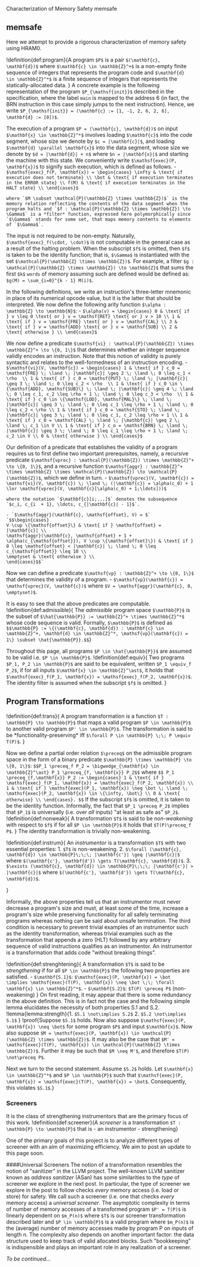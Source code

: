 Characterization of Memory Safety
memsafe

memsafe
-----
<style>
table, th, td {
  border: 1px solid black;
  border-collapse: collapse;
}
</style>
Here we attempt to provide  a rigorous characterization of memory safety using HRAM0.

!definition{def:program}{A program `$P$` is a pair `$(\mathbf{c}, \mathbf{d})$` where `$\mathbf{c} \in \mathbb{Z}^+$` is a non-empty finite sequence of integers that represents the program code and `$\mathbf{d} \in \mathbb{Z}^*$` is a finite sequence of integers that represents the statically-allocated data.
}
A concrete example is the following representation of the program `$P_{\mathsf{init}}$` described in the specification, where the label ``main`` is mapped to the address 6 (in fact, the BRN instruction in this case simply jumps to the next instruction). Hence, we write `$P_{\mathsf{init}} = (\mathbf{c} := [1, -1, 2, 6, 2, 6], \mathbf{d} := [0])$`.

The execution of a program `$P = (\mathbf{c}, \mathbf{d})$` on input `$\mathbf{x} \in \mathbb{Z}^*$` involves loading `$\mathbf{c}$` into the code segment, whose size we denote by `$c = |\mathbf{c}|$`, and loading `$\mathbf{d} \parallel \mathbf{x}$` into the data segment, whose size we denote by `$d = |\mathbf{d}| + n$` where `$n = |\mathbf{x}|$` and starting the machine with this state. We conveniently write `$\mathsf{exec}(P, \mathbf{x})$` to signify such execution, which is defined as follows.
    - `$\mathsf{exec}_f(P, \mathbf{x}) = \begin{cases}
    \infty & \text{ if execution does not terminate} \\
    \bot & \text{ if execution terminates in the ERROR state} \\
    f(M) & \text{ if execution terminates in the HALT state} \\
    \end{cases}$`
   
    where `$M \subset \mathcal{P}(\mathbb{Z} \times \mathbb{Z})$` is the memory relation reflecting the contents of the data segment when the program halts and `$f : \mathcal{P}(\mathbb{Z} \times \mathbb{Z}) \to \Gamma$` is a *filter* function, expressed here polymorphically since `$\Gamma$` stands for some set, that maps memory contents to elements of `$\Gamma$`. 

The input is not required to be non-empty. Naturally, `$\mathsf{exec}_f(\cdot, \cdot)$` is not computable in the general case as a result of the halting problem. When the subscript `$f$` is omitted, then `$f$` is taken to be the identity function; that is, `$\Gamma$` is instantiated with the set `$\mathcal{P}(\mathbb{Z} \times \mathbb{Z})$`. For example, a filter `$g : \mathcal{P}(\mathbb{Z} \times \mathbb{Z}) \to \mathbb{Z}$` that sums the first `$k$` ``words`` of memory assuming such are defined would be defined as: `$g(M) = \sum_{i=0}^{k - 1} M(i)$`.

In the following definitions, we write an instruction's three-letter mnemonic in place of its numerical opcode value, but it is the latter that should be interpreted. We now define the following arity function `$\alpha : \mathbb{Z} \to \mathbb{N}$`:
    - `$\alpha(v) = \begin{cases}
    0 & \text{ if } v \leq 0 \text{ or } v = \mathsf{RET} \text{ or } v > 10 \\
    1 & \text{ if } v = \mathsf{FRE} \text{ or } v = \mathsf{CAL} \\
    3 & \text{ if } v = \mathsf{ADD} \text{ or } v = \mathsf{SUB} \\
    2 & \text{ otherwise } \\
    \end{cases}$`

We now define a predicate `$\mathsf{vi} : \mathcal{P}(\mathbb{Z}) \times \mathbb{Z}^+ \to \{0, 1\}$` that determines whether an integer sequence validly encodes an instruction. Note that this notion of validity is purely syntactic and relates to the well-formedness of an instruction encoding.
    - `$\mathsf{vi}(V, \mathbf{c}) = \begin{cases}
    1 & \text{ if } c_0 = \mathsf{FRE} \; \land \; |\mathbf{c}| \geq 2 \; \land \; 0 \leq c_1 < \rho  \\
    1 & \text{ if } c_0 = \mathsf{PUT} \; \land \; |\mathbf{c}| \geq 3 \; \land \; 0 \leq c_2 < \rho  \\
    1 & \text{ if } c_0 \in \{\mathsf{ADD}, \mathsf{SUB}\} \; \land \; |\mathbf{c}| \geq 4 \; \land \; 0 \leq c_1, c_2 \leq \rho + 1 \; \land \; 0 \leq c_3 < \rho  \\
    1 & \text{ if } c_0 \in \{\mathsf{LOD}, \mathsf{MAL}\} \; \land \; |\mathbf{c}| \geq 3 \; \land \; 0 \leq c_1 \leq \rho + 1 \; \land \; 0 \leq c_2 < \rho \\
    1 & \text{ if } c_0 = \mathsf{STO} \; \land \; |\mathbf{c}| \geq 3 \; \land \; 0 \leq c_1, c_2 \leq \rho + 1 \\
    1 & \text{ if } c_0 = \mathsf{CAL} \; \land \; |\mathbf{c}| \geq 2 \; \land \; c_1 \in V \\
    1 & \text{ if } c_o = \mathsf{BRN} \; \land \; |\mathbf{c}| \geq 3 \; \land \; 0 \leq c_1 \leq \rho + 1 \; \land \; c_2 \in V \\
    0 & \text{ otherwise } \\
    \end{cases}$`

Our definition of a predicate that establishes the validity of a program requires us to first define two important prerequisites, namely, a recursive predicate `$\mathsf{vprec} : \mathcal{P}(\mathbb{Z}) \times \mathbb{Z}^+ \to \{0, 1\}$`, and a recursive function `$\mathsf{aggr} : \mathbb{Z}^+ \times \mathbb{Z} \times \mathcal{P}(\mathbb{Z}) \to \mathcal{P}(\mathbb{Z})$`, which we define in turn.
    - `$\mathsf{vprec}(V, \mathbf{c}) = \mathsf{vi}(V, \mathbf{c}) \; \land \; (|\mathbf{c}| = \alpha(c_0) + 1 \lor \mathsf{vprec}(V, \mathbf{c}[\alpha(c_0) + 1;\ldots]))$`
    
    where the notation `$\mathbf{c}[i;...]$` denotes the subsequence `$c_i, c_{i  + 1}, \ldots, c_{|\mathbf{c}| - 1}$`.
    
    - `$\mathsf{aggr}(\mathbf{c}, \mathsf{offset}, V) = $`
    `$$\begin{cases}
    V \cup \{\mathsf{offset}\} & \text{ if } \mathsf{offset} = |\mathbf{c}| \\
    \mathsf{aggr}(\mathbf{c}, \mathsf{offset} + 1 + \alpha(c_{\mathsf{offset}}), V \cup \{\mathsf{offset}\}) & \text{ if } 0 \leq \mathsf{offset} < |\mathbf{c}| \; \land \; 0 \leq c_{\mathsf{offset}} \leq 10 \\
    \emptyset & \text{ otherwise } \\
    \end{cases}$$`

Now we can define a predicate `$\mathsf{vp} : \mathbb{Z}^+ \to \{0, 1\}$` that determines the validity of a program.
    - `$\mathsf{vp}(\mathbf{c}) = \mathsf{vprec}(V, \mathbf{c})$`
    where `$V = \mathsf{aggr}(\mathbf{c}, 0, \emptyset)$`.

It is easy to see that the above predicates are computable.
!definition{def:admissible}{
The *admissible* program space `$\mathbb{P}$` is the subset of `$\hat{\mathbb{P}} := \mathbb{Z}^+ \times \mathbb{Z}^*$` whose code sequence is valid. Formally, `$\mathbb{P}$` is defined as
`$$\mathbb{P} := \{(\mathbf{c}, \mathbf{d}) : \mathbf{c} \in \mathbb{Z}^+, \mathbf{d} \in \mathbb{Z}^*, \mathsf{vp}(\mathbf{c}) = 1\} \subset \hat{\mathbb{P}}.$$`}

Throughout this page, all programs `$P \in \hat{\mathbb{P}}$` are assumed to be valid i.e. `$P \in \mathbb{P}$`.
!definition{def:equiv}{
Two programs `$P_1, P_2 \in \mathbb{P}$` are said to be equivalent, written `$P_1 \equiv_f P_2$`, if for all inputs `$\mathbf{x} \in \mathbb{Z}^\ast$`, it holds that `$\mathsf{exec}_f(P_1, \mathbf{x}) = \mathsf{exec}_f(P_2, \mathbf{x})$`. The identity filter is assumed when the subscript `$f$` is omitted.
}

## Program Transformations
!definition{def:trans}{
A program transformation is a function `$T : \mathbb{P} \to \mathbb{P}$` that maps a valid program `$P \in \mathbb{P}$`  to another valid program `$P' \in \mathbb{P}$`. The transformation is said to be \*functionality-preserving* iff `$\forall P \in \mathbb{P} \;\; P \equiv T(P)$`.
}


Now we define a partial order relation `$\preceq$` on the admissible program space in the form of a binary predicate `$\mathbb{P} \times \mathbb{P} \to \{0, 1\}$`:
`$$P_1 \preceq_f P_2 = \bigwedge_{\mathbf{x} \in \mathbb{Z}^\ast} P_1 \preceq_{f, \mathbf{x}} P_2$$`
where
`$$
P_1 \preceq_{f,\mathbf{x}} P_2 := \begin{cases}
1 & \text{ if } \mathsf{exec}_f(P_1, \mathbf{x}) = \mathsf{exec}_f(P_2, \mathbf{x}) \\
1 & \text{ if } \mathsf{exec}(P_1, \mathbf{x}) \neq \bot \; \land \; \mathsf{exec}(P_2, \mathbf{x}) \in \{\infty, \bot\} \\
0 & \text{ otherwise} \\
\end{cases}.
$$` If the subscript `$f$` is omitted, it is taken to be the identity function.
Informally, the fact that `$P_1 \preceq P_2$` implies that `$P_1$` is universally (i.e. over *all* inputs) "at least as safe as" `$P_2$`.
!definition{def:nonweak}{
A transformation `$T$` is said to be *non-weakening* with respect to `$f$` if for all `$P \in \mathbb{P}$` it holds that `$T(P)\preceq_f P$`.
}
The identity transformation is trivially non-weakening. 

!definition{def:instrum}{
An *instrumentor* is a transformation `$T$` with two essential properties:
    1. `$T$` is non-weakening.
    2. `$\forall (\mathbf{c}, \mathbf{d}) \in \mathbb{P}\;\;\; |\mathbf{c'}| \geq |\mathbf{c}|$` where `$(\mathbf{c'}, \mathbf{d'}) \gets T(\mathbf{c}, \mathbf{d})$`.
    3. `$\exists (\mathbf{c}, \mathbf{d}) \in \mathbb{P}\;\;\; |\mathbf{c'}| > |\mathbf{c}|$` where `$(\mathbf{c'}, \mathbf{d'}) \gets T(\mathbf{c}, \mathbf{d})$`.

}

Informally, the above properties tell us that an instrumentor must never decrease a program's size and must, at least some of the time, increase a program's size while preserving functionality for all safely terminating programs whereas nothing can be said about unsafe termination. The third condition is necessary to prevent trivial examples of an instrumentor such as the identity transformation, whereas trivial examples such as the transformation that appends a zero (HLT) followed by any arbitrary sequence of valid instructions qualifies as an instrumentor. An instrumentor is a transformation that adds code "without breaking things".


!definition{def:strenghtening}{
A transformation `$T$` is said to be *strengthening* if for all `$P \in \mathbb{P}$` the following two properties are satisfied.
     - `$\mathbf{S.1}$`: `$\mathsf{exec}(P, \mathbf{x}) = \bot \implies \mathsf{exec}(T(P), \mathbf{x}) \neq \bot \;\; \forall \mathbf{x} \in \mathbb{Z}^*$`.
     - `$\mathbf{S.2}$`: `$T(P) \preceq P$` (non-weakening)
}
On first reading, it may appear that there is some redundancy in the above definition. This is in fact not the case and the following simple lemma elucidates the necessity of both properties S.1 and S.2.
!lemma{lemma:strength}{1. `$S.1 \not\implies S.2$`
2. `$S.2 \not\implies S.1$`
}
!proof{Suppose `$S.1$` holds. Now also suppose `$\mathsf{exec}(P, \mathbf{x}) \neq \bot$` for some program `$P$` and input `$\mathbf{x}$`. Now also suppose `$M = \mathsf{exec}(P, \mathbf{x}) \in \mathcal{P}(\mathbb{Z} \times \mathbb{Z})$`. It may also be the case that `$M' = \mathsf{exec}(T(P), \mathbf{x}) \in \mathcal{P}(\mathbb{Z} \times \mathbb{Z})$`. Further it may be such that `$M \neq M'$`, and therefore `$T(P) \not\preceq P$`. 

Next we turn to the second statement. Assume `$S.2$` holds. Let `$\mathbf{x} \in \mathbb{Z}^*$` and `$P \in \mathbb{P}$` such that `$\mathsf{exec}(P, \mathbf{x}) = \mathsf{exec}(T(P), \mathbf{x}) = \bot$`. Consequently, this violates `$S.1$`.}

### Screeners
It is the class of strengthening instrumentors that are the primary focus of this work.
!definition{def:screener}{A *screener* is a transformation `$T : \mathbb{P} \to \mathbb{P}$` that is
    - an instrumentor
    - strengthening}

One of the primary goals of this project is to analyze different types of screener with an aim of maximizing efficiency. We aim to post an update to this page soon.

####Universal Screeners
The notion of a transformation resembles the notion of "sanitizer" in the LLVM project. The well-known LLVM sanitizer known as *address sanitizer* (ASan) has some similarities to the *type* of screener we explore in the next post. In particular, the type of screener we explore in the post to follow checks *every* memory access (i.e. load or store) for safety. We call such a screener (i.e. one that checks *every* memory access) a *universal screener*. The asymptotic complexity in terms of number of memory accesses of a transformed program `$P' = T(P)$` is linearly dependent on `$m_P(n)$` where `$T$` is our screener transformation described later and `$P \in \mathbb{P}$` is a valid program where `$m_P(n)$` is the (average) number of memory accesses made by program P on inputs of length n. The complexity also depends on another important factor: the data structure used to keep track of valid allocated blocks. Such "bookkeeping" is indispensible and plays an important role in any realization of a screener.

*To be continued...*